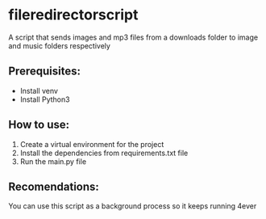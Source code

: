 # fileredirectorscript
A script that sends images and mp3 files from a downloads folder to image and music folders respectively

## Prerequisites:
- Install venv
- Install Python3

## How to use:
1. Create a virtual environment for the project
2. Install the dependencies from requirements.txt file
3. Run the main.py file

## Recomendations:
You can use this script as a background process so it keeps running 4ever
